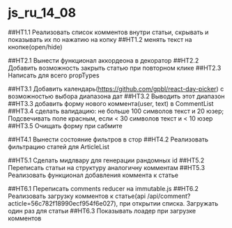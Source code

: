 # js_ru_14_08

##HT1.1 Реализовать список комментов внутри статьи, скрывать и показывать их по нажатию на копку
##HT1.2 менять текст на кнопке(open/hide)

##HT2.1 Вынести функционал аккордеона в декоратор
##HT2.2 Добавить возможность закрыть статью при повторном клике
##HT2.3 Написать для всего propTypes

##HT3.1 Добавить календарь(https://github.com/gpbl/react-day-picker) с возможностью выбора диапазона дат
##HT3.2 Выводить этот диапазон
##HT3.3 добавить форму нового коммента(user, text) в CommentList
##HT3.4 сделать валидацию: не больше 100 символов текст и 20 юзер; Подсвечивать поле красным, если < 30 символов текст и < 10 юзер
##HT3.5 Очищать форму при сабмите

##HT4.1 Вынести состояние фильтров в стор
##HT4.2 Реализовать фильтрацию статей для ArticleList

##HT5.1 Сделать мидлвару для генерации рандомных id
##HT5.2 Переписать статьи на структуру аналогичну комментам
##HT5.3 Реализовать функционал добавления коммента к статье



##HT6.1 Переписать comments reducer на immutable.js
##HT6.2 Реализовать загрузку комментов к статье(api /api/comment?acticle=56c782f18990ecf954f6e027), при открытии списка. Загружать один раз для статьи
##HT6.3 Показывать лоадер при загрузке комментов

